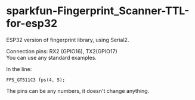 # sparkfun-Fingerprint_Scanner-TTL-for-esp32
ESP32 version of fingerprint library, using Serial2.   

Connection pins: RX2 (GPIO16), TX2(GPIO17)  
You can use any standard examples.  
   
In the line:
```
FPS_GT511C3 fps(4, 5); 
```
The pins can be any numbers, it doesn't change anything.
